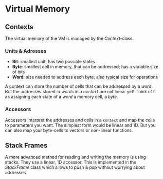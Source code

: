 # Virtual Memory

## Contexts
The virtual memory of the VM is managed by the *Context*-class.

### Units & Adresses

* **Bit**: smallest unit, has two possible states
* **Byte**: smallest cell in memory, that can be addressed; has a variable size of bits
* **Word**: size needed to address each byte; also typical size for operations

A context can store the number of cells that can be addressed by a *word*.
But the addresses stored in *words* in a *context* are not linear yet!
Think of it as assigning each state of a *word* a memory cell, a *byte*.

### Accessors
Accessors interpret the addresses and cells in a `context` and map the cells to parameters you want.
The simplest form would be linear and 1D.
But you can also map your byte-cells to vectors or non-linear functions.

## Stack Frames
A more advanced method for reading and writing the memory is using stacks. They use a linear, 1D accessor.
This is implemented in the *StackFrame* class which allows to push & pop without worrying about addresses.

